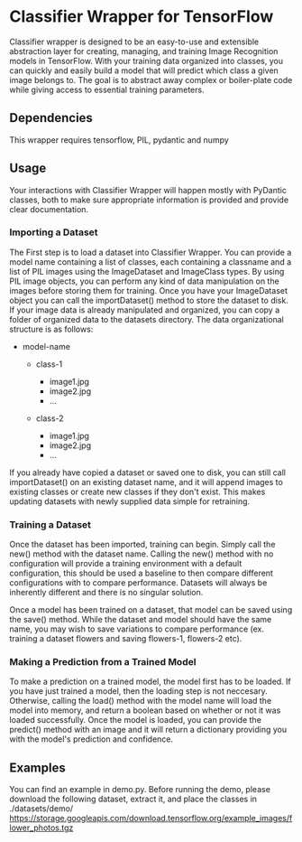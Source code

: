 # Classifier Wrapper for TensorFlow

Classifier wrapper is designed to be an easy-to-use and extensible abstraction layer for creating, managing, and training Image Recognition models in TensorFlow. With your training data organized into classes, you can quickly and easily build a model that will predict which class a given image belongs to. The goal is to abstract away complex or boiler-plate code while giving access to essential training parameters.

## Dependencies

This wrapper requires tensorflow, PIL, pydantic and numpy

## Usage

Your interactions with Classifier Wrapper will happen mostly with PyDantic classes, both to make sure appropriate information is provided and provide clear documentation.

### Importing a Dataset

The First step is to load a dataset into Classifier Wrapper. You can provide a model name containing a list of classes, each containing a classname and a list of PIL images using the ImageDataset and ImageClass types. By using PIL image objects, you can perform any kind of data manipulation on the images before storing them for training. Once you have your ImageDataset object you can call the importDataset() method to store the dataset to disk. If your image data is already manipulated and organized, you can copy a folder of organized data to the datasets directory. The data organizational structure is as follows:

* model-name
  * class-1

    * image1.jpg
    * image2.jpg
    * ...
  * class-2

    * image1.jpg
    * image2.jpg
    * ...

If you already have copied a dataset or saved one to disk, you can still call importDataset() on an existing dataset name, and it will append images to existing classes or create new classes if they don't exist. This makes updating datasets with newly supplied data simple for retraining.

### Training a Dataset

Once the dataset has been imported, training can begin. Simply call the new() method with the dataset name. Calling the new() method with no configuration will provide a training environment with a default configuration, this should be used a baseline to then compare different configurations with to compare performance. Datasets will always be inherently different and there is no singular solution.

Once a model has been trained on a dataset, that model can be saved using the save() method. While the dataset and model should have the same name, you may wish to save variations to compare performance (ex. training a dataset flowers and saving flowers-1, flowers-2 etc).

### Making a Prediction from a Trained Model

To make a prediction on a trained model, the model first has to be loaded. If you have just trained a model, then the loading step is not neccesary. Otherwise, calling the load() method with the model name will load the model into memory, and return a boolean based on whether or not it was loaded successfully. Once the model is loaded, you can provide the predict() method with an image and it will return a dictionary providing you with the model's prediction and confidence.

## Examples

You can find an example in demo.py. Before running the demo, please download the following dataset, extract it, and place the classes in ./datasets/demo/
https://storage.googleapis.com/download.tensorflow.org/example_images/flower_photos.tgz
